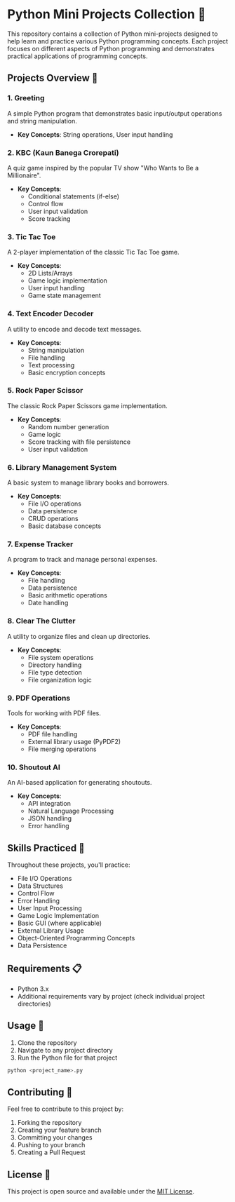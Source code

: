 # Python Mini Projects Collection 🐍

This repository contains a collection of Python mini-projects designed to help learn and practice various Python programming concepts. Each project focuses on different aspects of Python programming and demonstrates practical applications of programming concepts.

## Projects Overview 📂

### 1. Greeting
A simple Python program that demonstrates basic input/output operations and string manipulation.
- **Key Concepts**: String operations, User input handling

### 2. KBC (Kaun Banega Crorepati)
A quiz game inspired by the popular TV show "Who Wants to Be a Millionaire".
- **Key Concepts**: 
  - Conditional statements (if-else)
  - Control flow
  - User input validation
  - Score tracking

### 3. Tic Tac Toe
A 2-player implementation of the classic Tic Tac Toe game.
- **Key Concepts**:
  - 2D Lists/Arrays
  - Game logic implementation
  - User input handling
  - Game state management

### 4. Text Encoder Decoder
A utility to encode and decode text messages.
- **Key Concepts**:
  - String manipulation
  - File handling
  - Text processing
  - Basic encryption concepts

### 5. Rock Paper Scissor
The classic Rock Paper Scissors game implementation.
- **Key Concepts**:
  - Random number generation
  - Game logic
  - Score tracking with file persistence
  - User input validation

### 6. Library Management System
A basic system to manage library books and borrowers.
- **Key Concepts**:
  - File I/O operations
  - Data persistence
  - CRUD operations
  - Basic database concepts

### 7. Expense Tracker
A program to track and manage personal expenses.
- **Key Concepts**:
  - File handling
  - Data persistence
  - Basic arithmetic operations
  - Date handling

### 8. Clear The Clutter
A utility to organize files and clean up directories.
- **Key Concepts**:
  - File system operations
  - Directory handling
  - File type detection
  - File organization logic

### 9. PDF Operations
Tools for working with PDF files.
- **Key Concepts**:
  - PDF file handling
  - External library usage (PyPDF2)
  - File merging operations

### 10. Shoutout AI
An AI-based application for generating shoutouts.
- **Key Concepts**:
  - API integration
  - Natural Language Processing
  - JSON handling
  - Error handling

## Skills Practiced 🎯

Throughout these projects, you'll practice:
- File I/O Operations
- Data Structures
- Control Flow
- Error Handling
- User Input Processing
- Game Logic Implementation
- Basic GUI (where applicable)
- External Library Usage
- Object-Oriented Programming Concepts
- Data Persistence

## Requirements 📋

- Python 3.x
- Additional requirements vary by project (check individual project directories)

## Usage 🚀

1. Clone the repository
2. Navigate to any project directory
3. Run the Python file for that project
```bash
python <project_name>.py
```

## Contributing 🤝

Feel free to contribute to this project by:
1. Forking the repository
2. Creating your feature branch
3. Committing your changes
4. Pushing to your branch
5. Creating a Pull Request

## License 📄

This project is open source and available under the [MIT License](LICENSE).
